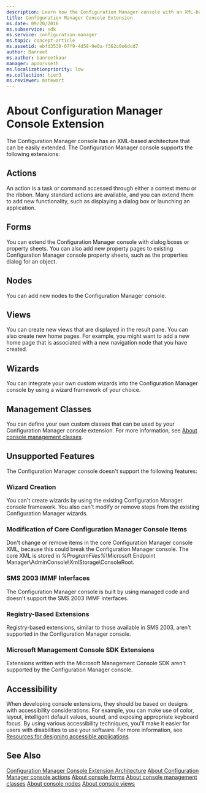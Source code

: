 ```yaml
---
description: Learn how the Configuration Manager console with an XML-based architecture can be easily extended.
title: Configuration Manager Console Extension
ms.date: 09/20/2016
ms.subservice: sdk
ms.service: configuration-manager
ms.topic: concept-article
ms.assetid: ebfd3530-07f9-4d58-9e0a-f362c0e6dcd7
author: Banreet
ms.author: banreetkaur
manager: apoorvseth
ms.localizationpriority: low
ms.collection: tier3
ms.reviewer: mstewart
---
```

# About Configuration Manager Console Extension
The Configuration Manager console has an XML-based architecture that can be easily extended. The Configuration Manager console supports the following extensions:

## Actions
 An action is a task or command accessed through either a context menu or the ribbon. Many standard actions are available, and you can extend them to add new functionality, such as displaying a dialog box or launching an application.

## Forms
 You can extend the Configuration Manager console with dialog boxes or property sheets. You can also add new property pages to existing Configuration Manager console property sheets, such as the properties dialog for an object.

## Nodes
 You can add new nodes to the Configuration Manager console.

## Views
 You can create new views that are displayed in the result pane. You can also create new home pages. For example, you might want to add a new home page that is associated with a new navigation node that you have created.

## Wizards
 You can integrate your own custom wizards into the Configuration Manager console by using a wizard framework of your choice.

## Management Classes
 You can define your own custom classes that can be used by your Configuration Manager console extension. For more information, see [About console management classes](about-configuration-manager-console-management-classes.md).

## Unsupported Features
 The Configuration Manager console doesn't support the following features:

### Wizard Creation
 You can't create wizards by using the existing Configuration Manager console framework. You also can't modify or remove steps from the existing Configuration Manager wizards.

### Modification of Core Configuration Manager Console Items
 Don't change or remove items in the core Configuration Manager console XML, because this could break the Configuration Manager console. The core XML is stored in *%ProgramFiles%*\Microsoft Endpoint Manager\AdminConsole\XmlStorage\ConsoleRoot.

### SMS 2003 IMMF Interfaces
 The Configuration Manager console is built by using managed code and doesn't support the SMS 2003 IMMF interfaces.

### Registry-Based Extensions
 Registry-based extensions, similar to those available in SMS 2003, aren't supported in the Configuration Manager console.

### Microsoft Management Console SDK Extensions
 Extensions written with the Microsoft Management Console SDK aren't supported by the Configuration Manager console.

## Accessibility

When developing console extensions, they should be based on designs with accessibility considerations.  For example, you can make use of color, layout, intelligent default values, sound, and exposing appropriate keyboard focus.  By using various accessibility techniques, you'll make it easier for users with disabilities to use your software.  For more information, see [Resources for designing accessible applications](/visualstudio/ide/reference/resources-for-designing-accessible-applications).


## See Also
 [Configuration Manager Console Extension Architecture](../../../../develop/core/servers/console/console-extension-architecture.md)
 [About Configuration Manager console actions](configuration-manager-actions.md)
 [About console forms](about-configuration-manager-console-forms.md)
 [About console management classes](about-configuration-manager-console-management-classes.md)
 [About console nodes](about-configuration-manager-console-nodes.md)
 [About console views](about-configuration-manager-console-views.md)
